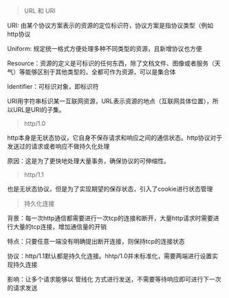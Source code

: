 > URL 和 URI

URI: 由某个协议方案表示的资源的定位标识符，协议方案是指协议类型（例如http协议

Uniform: 规定统一格式方便处理多种不同类型的资源，且新增协议也方便

Resource：资源的定义是可标识的任何东西，除了文档文件、图像或者服务（天气）等能够区别于其他类型的，全都可作为资源，可以是集合体

Identifier：可标识对象，即标识符


URI用字符串标识某一互联网资源，URL表示资源的地点（互联网具体位置），所以URL是URI的子集。

> http/1.0

http本身是无状态协议，它自身不保存请求和响应之间的通信状态。http协议对于发送过的请求或者响应不做持久化处理

原因：这是为了更快地处理大量事务，确保协议的可伸缩性。

> http/1.1

也是无状态协议，但是为了实现期望的保存状态，引入了cookie进行状态管理

> 持久化连接

背景：每一次http通信都需要进行一次tcp的连接和断开，大量http请求时需要进行大量的tcp连接，增加通信量的开销

特点：只要任意一端没有明确提出断开连接，则保持tcp的连接状态

协议：http/1.1默认都是持久化连接。hhtp/1.0并未标准化，需要两端进行设置实现持久连接

影响：让多个请求能够以 管线化 方式进行发送，不需要等待响应即可进行下一次的请求发送
